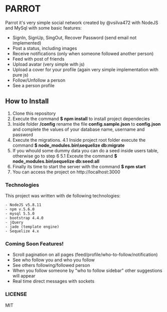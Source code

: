 # PARROT
Parrot it's very simple social network created by @vsilva472 with NodeJS and MySql with some basic features:

  - SignIn, SignUp, SingOut, Recover Password (send email not implemented) 
  - Post a status, including images
  - Receive notifications (only when someone followed another person)
  - Feed with post of friends
  - Upload avatar (very simple with js)
  - Upload a cover for your profile (again very simple implementation with pure js)
  - Follow/Unfollow a person
  - See a person profile
 
## How to Install
1. Clone this repository
2. Execute the command **$ npm install**  to install project dependecies
3. Inside folder **/config** rename the file **config.sample.json** to **config.json** and complete the values of your database name, username and password
4. Execute the migrations.
4.1 Inside project root folder execute the command **$ node_modules\.bin\sequelize db:migrate**
5. If you whould some dummy data you can do a seed inside users table, otherwise go to step 6
5.1 Exceute the command **$ node_modules\.bin\sequelize db:seed:all**
6. Finally its time to start the server with the command **$ npm start**
7. You can access the project on http://localhost:3000

### Technologies
This project was written with de following technologies:

    - NodeJS v5.8.11
    - npm v.5.6.0
    - mysql 5.5.0
    - bootstrap 4.4.0
    - jQuery
    - jade (template engine)
    - Sequelize 4.x
    
### Coming Soon Features!

   - Scroll pagination on all pages (feed/profile/who-to-follow/notification)  
   - See who follow you and who you follow
   - See others following/followed person
   - When you follow someone by "who to follow sidebar" other suggestions will appear
   - Real time direct messages with sockets

### LICENSE
MIT